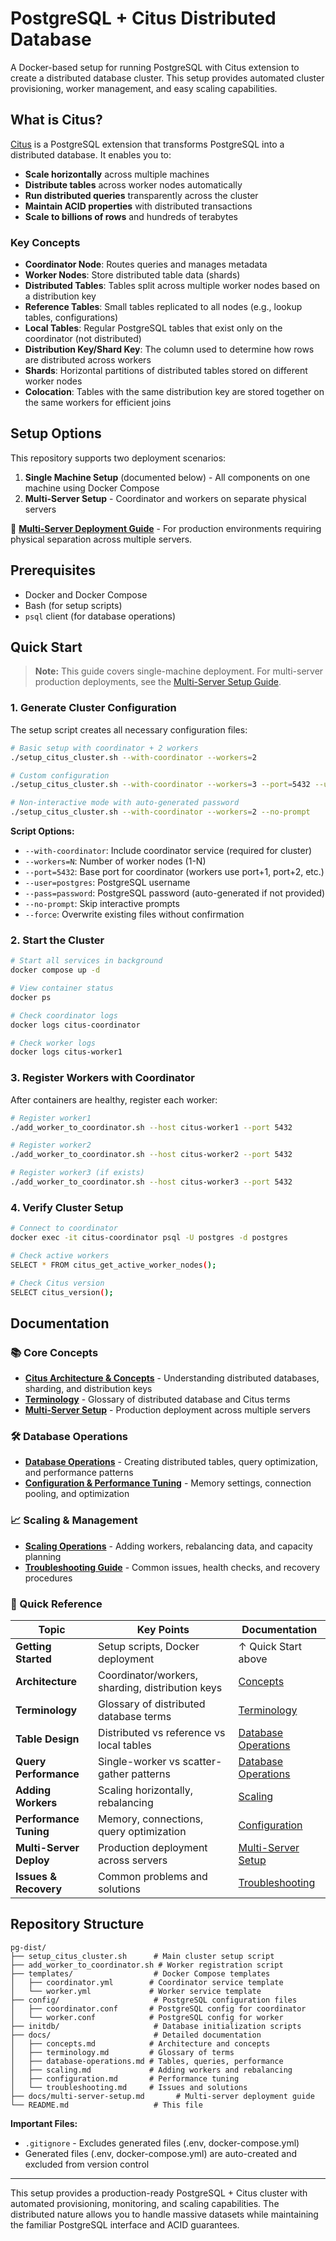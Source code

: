 # PostgreSQL + Citus Distributed Database

A Docker-based setup for running PostgreSQL with Citus extension to create a distributed database cluster. This setup provides automated cluster provisioning, worker management, and easy scaling capabilities.

## What is Citus?

[Citus](https://www.citusdata.com/) is a PostgreSQL extension that transforms PostgreSQL into a distributed database. It enables you to:

- **Scale horizontally** across multiple machines
- **Distribute tables** across worker nodes automatically
- **Run distributed queries** transparently across the cluster
- **Maintain ACID properties** with distributed transactions
- **Scale to billions of rows** and hundreds of terabytes

### Key Concepts

- **Coordinator Node**: Routes queries and manages metadata
- **Worker Nodes**: Store distributed table data (shards)
- **Distributed Tables**: Tables split across multiple worker nodes based on a distribution key
- **Reference Tables**: Small tables replicated to all nodes (e.g., lookup tables, configurations)
- **Local Tables**: Regular PostgreSQL tables that exist only on the coordinator (not distributed)
- **Distribution Key/Shard Key**: The column used to determine how rows are distributed across workers
- **Shards**: Horizontal partitions of distributed tables stored on different worker nodes
- **Colocation**: Tables with the same distribution key are stored together on the same workers for efficient joins

## Setup Options

This repository supports two deployment scenarios:

1. **Single Machine Setup** (documented below) - All components on one machine using Docker Compose
2. **Multi-Server Setup** - Coordinator and workers on separate physical servers

📖 **[Multi-Server Deployment Guide](docs/multi-server-setup.md)** - For production environments requiring physical separation across multiple servers.

## Prerequisites

- Docker and Docker Compose
- Bash (for setup scripts)
- `psql` client (for database operations)

## Quick Start

> **Note:** This guide covers single-machine deployment. For multi-server production deployments, see the [Multi-Server Setup Guide](docs/multi-server-setup.md).

### 1. Generate Cluster Configuration

The setup script creates all necessary configuration files:

```bash
# Basic setup with coordinator + 2 workers
./setup_citus_cluster.sh --with-coordinator --workers=2

# Custom configuration
./setup_citus_cluster.sh --with-coordinator --workers=3 --port=5432 --user=myuser --pass=mypassword

# Non-interactive mode with auto-generated password
./setup_citus_cluster.sh --with-coordinator --workers=2 --no-prompt
```

**Script Options:**

- `--with-coordinator`: Include coordinator service (required for cluster)
- `--workers=N`: Number of worker nodes (1-N)
- `--port=5432`: Base port for coordinator (workers use port+1, port+2, etc.)
- `--user=postgres`: PostgreSQL username
- `--pass=password`: PostgreSQL password (auto-generated if not provided)
- `--no-prompt`: Skip interactive prompts
- `--force`: Overwrite existing files without confirmation

### 2. Start the Cluster

```bash
# Start all services in background
docker compose up -d

# View container status
docker ps

# Check coordinator logs
docker logs citus-coordinator

# Check worker logs
docker logs citus-worker1
```

### 3. Register Workers with Coordinator

After containers are healthy, register each worker:

```bash
# Register worker1
./add_worker_to_coordinator.sh --host citus-worker1 --port 5432

# Register worker2
./add_worker_to_coordinator.sh --host citus-worker2 --port 5432

# Register worker3 (if exists)
./add_worker_to_coordinator.sh --host citus-worker3 --port 5432
```

### 4. Verify Cluster Setup

```bash
# Connect to coordinator
docker exec -it citus-coordinator psql -U postgres -d postgres

# Check active workers
SELECT * FROM citus_get_active_worker_nodes();

# Check Citus version
SELECT citus_version();
```

## Documentation

### 📚 Core Concepts

- **[Citus Architecture & Concepts](docs/concepts.md)** - Understanding distributed databases, sharding, and distribution keys
- **[Terminology](docs/terminology.md)** - Glossary of distributed database and Citus terms
- **[Multi-Server Setup](docs/multi-server-setup.md)** - Production deployment across multiple servers

### 🛠️ Database Operations

- **[Database Operations](docs/database-operations.md)** - Creating distributed tables, query optimization, and performance patterns
- **[Configuration & Performance Tuning](docs/configuration.md)** - Memory settings, connection pooling, and optimization

### 📈 Scaling & Management

- **[Scaling Operations](docs/scaling.md)** - Adding workers, rebalancing data, and capacity planning
- **[Troubleshooting Guide](docs/troubleshooting.md)** - Common issues, health checks, and recovery procedures

### 🎯 Quick Reference

| Topic                   | Key Points                                       | Documentation                                      |
| ----------------------- | ------------------------------------------------ | -------------------------------------------------- |
| **Getting Started**     | Setup scripts, Docker deployment                 | ↑ Quick Start above                                |
| **Architecture**        | Coordinator/workers, sharding, distribution keys | [Concepts](docs/concepts.md)                       |
| **Terminology**         | Glossary of distributed database terms           | [Terminology](docs/terminology.md)                 |
| **Table Design**        | Distributed vs reference vs local tables         | [Database Operations](docs/database-operations.md) |
| **Query Performance**   | Single-worker vs scatter-gather patterns         | [Database Operations](docs/database-operations.md) |
| **Adding Workers**      | Scaling horizontally, rebalancing                | [Scaling](docs/scaling.md)                         |
| **Performance Tuning**  | Memory, connections, query optimization          | [Configuration](docs/configuration.md)             |
| **Multi-Server Deploy** | Production deployment across servers             | [Multi-Server Setup](docs/multi-server-setup.md)   |
| **Issues & Recovery**   | Common problems and solutions                    | [Troubleshooting](docs/troubleshooting.md)         |

## Repository Structure

```
pg-dist/
├── setup_citus_cluster.sh      # Main cluster setup script
├── add_worker_to_coordinator.sh # Worker registration script
├── templates/                  # Docker Compose templates
│   ├── coordinator.yml        # Coordinator service template
│   └── worker.yml             # Worker service template
├── config/                     # PostgreSQL configuration files
│   ├── coordinator.conf       # PostgreSQL config for coordinator
│   └── worker.conf            # PostgreSQL config for worker
├── initdb/                     # Database initialization scripts
├── docs/                       # Detailed documentation
│   ├── concepts.md            # Architecture and concepts
│   ├── terminology.md         # Glossary of terms
│   ├── database-operations.md # Tables, queries, performance
│   ├── scaling.md             # Adding workers and rebalancing
│   ├── configuration.md       # Performance tuning
│   └── troubleshooting.md     # Issues and solutions
├── docs/multi-server-setup.md       # Multi-server deployment guide
└── README.md                   # This file
```

**Important Files:**

- `.gitignore` - Excludes generated files (.env, docker-compose.yml)
- Generated files (.env, docker-compose.yml) are auto-created and excluded from version control

---

This setup provides a production-ready PostgreSQL + Citus cluster with automated provisioning, monitoring, and scaling capabilities. The distributed nature allows you to handle massive datasets while maintaining the familiar PostgreSQL interface and ACID guarantees.
